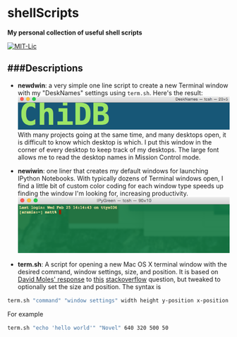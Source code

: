 # shellScripts
**My personal collection of useful shell scripts**

[![MIT-Lic](http://img.shields.io/badge/license-MIT-blue.svg?style=flat)](https://github.com/mattgiguere/shellScripts/blob/master/LICENSE)

###Descriptions
---------------------------------
- **newdwin**: a very simple one line script to create a new Terminal window with my "DeskNames" settings using `term.sh`. Here's the result:
![DeskNames Example](images/DeskNames.png)
With many projects going at the same time, and many desktops open, it is difficult to know which desktop is which. I put this window in the corner of every desktop to keep track of my desktops. The large font allows me to read the desktop names in Mission Control mode.

- **newiwin**: one liner that creates my default windows for launching IPython Notebooks. With typically dozens of Terminal windows open, I find a little bit of custom color coding for each window type speeds up finding the window I'm looking for, increasing productivity.
![IPy Green Example](images/IPyGreen.png)
- **term.sh**: A script for opening a new Mac OS X terminal window with the desired command, window settings, size, and position. It is based on [David Moles' response](http://stackoverflow.com/a/28373404/3854235) to [this](http://stackoverflow.com/questions/4404242/programmatically-launch-terminal-app-with-a-specified-command-and-custom-colors) [stackoverflow](stackoverflow.com) question, but tweaked to optionally set the size and position.
The syntax is
```sh
term.sh "command" "window settings" width height y-position x-position
```
For example
```sh
term.sh "echo 'hello world'" "Novel" 640 320 500 50
```
